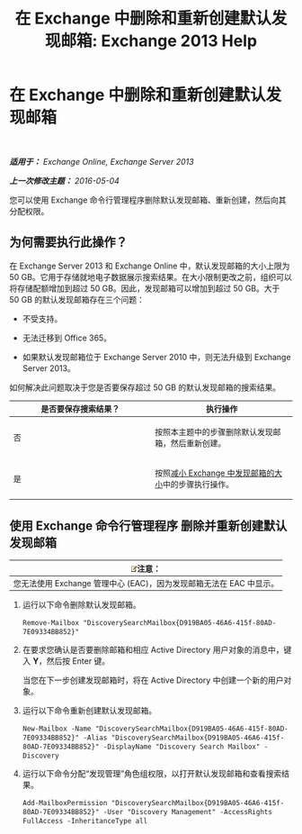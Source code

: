 ﻿---
title: '在 Exchange 中删除和重新创建默认发现邮箱: Exchange 2013 Help'
TOCTitle: 在 Exchange 中删除和重新创建默认发现邮箱
ms:assetid: 4bde0b00-bdf7-44b4-ba64-aa062bc10ca2
ms:mtpsurl: https://technet.microsoft.com/zh-cn/library/Dn750894(v=EXCHG.150)
ms:contentKeyID: 62371346
ms.date: 01/11/2018
mtps_version: v=EXCHG.150
ms.translationtype: HT
---

# 在 Exchange 中删除和重新创建默认发现邮箱

 

_**适用于：** Exchange Online, Exchange Server 2013_

_**上一次修改主题：** 2016-05-04_

您可以使用 Exchange 命令行管理程序删除默认发现邮箱、重新创建，然后向其分配权限。

## 为何需要执行此操作？

在 Exchange Server 2013 和 Exchange Online 中，默认发现邮箱的大小上限为 50 GB。它用于存储就地电子数据展示搜索结果。在大小限制更改之前，组织可以将存储配额增加到超过 50 GB。因此，发现邮箱可以增加到超过 50 GB。大于 50 GB 的默认发现邮箱存在三个问题：

  - 不受支持。

  - 无法迁移到 Office 365。

  - 如果默认发现邮箱位于 Exchange Server 2010 中，则无法升级到 Exchange Server 2013。

如何解决此问题取决于您是否要保存超过 50 GB 的默认发现邮箱的搜索结果。


<table>
<colgroup>
<col style="width: 50%" />
<col style="width: 50%" />
</colgroup>
<thead>
<tr class="header">
<th>是否要保存搜索结果？</th>
<th>执行操作</th>
</tr>
</thead>
<tbody>
<tr class="odd">
<td><p>否</p></td>
<td><p>按照本主题中的步骤删除默认发现邮箱，然后重新创建。</p></td>
</tr>
<tr class="even">
<td><p>是</p></td>
<td><p>按照<a href="reduce-the-size-of-a-discovery-mailbox-in-exchange-exchange-2013-help.md">减小 Exchange 中发现邮箱的大小</a>中的步骤执行操作。</p></td>
</tr>
</tbody>
</table>


## 使用 Exchange 命令行管理程序 删除并重新创建默认发现邮箱

<table>
<thead>
<tr class="header">
<th><img src="images/Bb124558.note(EXCHG.150).gif" title="注意" alt="注意" />注意：</th>
</tr>
</thead>
<tbody>
<tr class="odd">
<td>您无法使用 Exchange 管理中心 (EAC)，因为发现邮箱无法在 EAC 中显示。</td>
</tr>
</tbody>
</table>


1.  运行以下命令删除默认发现邮箱。
    
        Remove-Mailbox "DiscoverySearchMailbox{D919BA05-46A6-415f-80AD-7E09334BB852}"

2.  在要求您确认是否要删除邮箱和相应 Active Directory 用户对象的消息中，键入 **Y**，然后按 Enter 键。
    
    当您在下一步创建发现邮箱时，将在 Active Directory 中创建一个新的用户对象。

3.  运行以下命令重新创建默认发现邮箱。
    
        New-Mailbox -Name "DiscoverySearchMailbox{D919BA05-46A6-415f-80AD-7E09334BB852}" -Alias "DiscoverySearchMailbox{D919BA05-46A6-415f-80AD-7E09334BB852}" -DisplayName "Discovery Search Mailbox" -Discovery

4.  运行以下命令分配“发现管理”角色组权限，以打开默认发现邮箱和查看搜索结果。
    
        Add-MailboxPermission "DiscoverySearchMailbox{D919BA05-46A6-415f-80AD-7E09334BB852}" -User "Discovery Management" -AccessRights FullAccess -InheritanceType all

